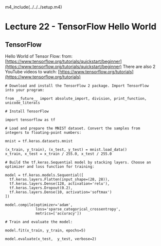 
m4_include(../../../setup.m4)

# Lecture 22 - TensorFlow Hello World

## TensorFlow

Hello World of Tensor Flow: from: [https://www.tensorflow.org/tutorials/quickstart/beginner](https://www.tensorflow.org/tutorials/quickstart/beginner)
There are also 2 YouTube videos to watch: [https://www.tensorflow.org/tutorials](https://www.tensorflow.org/tutorials)

```
# Download and install the TensorFlow 2 package. Import TensorFlow into your program:

from __future__ import absolute_import, division, print_function, unicode_literals

# Install TensorFlow

import tensorflow as tf

# Load and prepare the MNIST dataset. Convert the samples from integers to floating-point numbers:

mnist = tf.keras.datasets.mnist

(x_train, y_train), (x_test, y_test) = mnist.load_data()
x_train, x_test = x_train / 255.0, x_test / 255.0

# Build the tf.keras.Sequential model by stacking layers. Choose an optimizer and loss function for training:

model = tf.keras.models.Sequential([
  tf.keras.layers.Flatten(input_shape=(28, 28)),
  tf.keras.layers.Dense(128, activation='relu'),
  tf.keras.layers.Dropout(0.2),
  tf.keras.layers.Dense(10, activation='softmax')
])

model.compile(optimizer='adam',
              loss='sparse_categorical_crossentropy',
              metrics=['accuracy'])

# Train and evaluate the model:

model.fit(x_train, y_train, epochs=5)

model.evaluate(x_test,  y_test, verbose=2)

```

